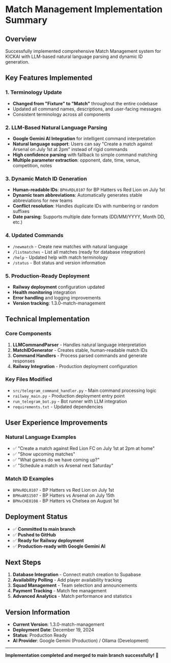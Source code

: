# Match Management Implementation Summary

## Overview
Successfully implemented comprehensive Match Management system for KICKAI with LLM-based natural language parsing and dynamic ID generation.

## Key Features Implemented

### 1. Terminology Update
- **Changed from "Fixture" to "Match"** throughout the entire codebase
- Updated all command names, descriptions, and user-facing messages
- Consistent terminology across all components

### 2. LLM-Based Natural Language Parsing
- **Google Gemini AI Integration** for intelligent command interpretation
- **Natural language support**: Users can say "Create a match against Arsenal on July 1st at 2pm" instead of rigid commands
- **High confidence parsing** with fallback to simple command matching
- **Multiple parameter extraction**: opponent, date, time, venue, competition, notes

### 3. Dynamic Match ID Generation
- **Human-readable IDs**: `BPHvRDL0107` for BP Hatters vs Red Lion on July 1st
- **Dynamic team abbreviations**: Automatically generates stable abbreviations for new teams
- **Conflict resolution**: Handles duplicate IDs with numbering or random suffixes
- **Date parsing**: Supports multiple date formats (DD/MM/YYYY, Month DD, etc.)

### 4. Updated Commands
- `/newmatch` - Create new matches with natural language
- `/listmatches` - List all matches (ready for database integration)
- `/help` - Updated help with match terminology
- `/status` - Bot status and version information

### 5. Production-Ready Deployment
- **Railway deployment** configuration updated
- **Health monitoring** integration
- **Error handling** and logging improvements
- **Version tracking**: 1.3.0-match-management

## Technical Implementation

### Core Components
1. **LLMCommandParser** - Handles natural language interpretation
2. **MatchIDGenerator** - Creates stable, human-readable match IDs
3. **Command Handlers** - Process parsed commands and generate responses
4. **Railway Integration** - Production deployment configuration

### Key Files Modified
- `src/telegram_command_handler.py` - Main command processing logic
- `railway_main.py` - Production deployment entry point
- `run_telegram_bot.py` - Bot runner with LLM integration
- `requirements.txt` - Updated dependencies

## User Experience Improvements

### Natural Language Examples
- ✅ "Create a match against Red Lion FC on July 1st at 2pm at home"
- ✅ "Show upcoming matches"
- ✅ "What games do we have coming up?"
- ✅ "Schedule a match vs Arsenal next Saturday"

### Match ID Examples
- `BPHvRDL0107` - BP Hatters vs Red Lion on July 1st
- `BPHvARS1507` - BP Hatters vs Arsenal on July 15th
- `BPHvCHE0108` - BP Hatters vs Chelsea on August 1st

## Deployment Status
- ✅ **Committed to main branch**
- ✅ **Pushed to GitHub**
- ✅ **Ready for Railway deployment**
- ✅ **Production-ready with Google Gemini AI**

## Next Steps
1. **Database Integration** - Connect match creation to Supabase
2. **Availability Polling** - Add player availability tracking
3. **Squad Management** - Team selection and announcements
4. **Payment Tracking** - Match fee management
5. **Advanced Analytics** - Match performance and statistics

## Version Information
- **Current Version**: 1.3.0-match-management
- **Deployment Date**: December 19, 2024
- **Status**: Production Ready
- **AI Provider**: Google Gemini (Production) / Ollama (Development)

---

**Implementation completed and merged to main branch successfully!** 🎉 